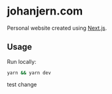 # johanjern.com

Personal website created using [Next.js](https://nextjs.org/).

## Usage
Run locally:
```bash
yarn && yarn dev
```

test change
